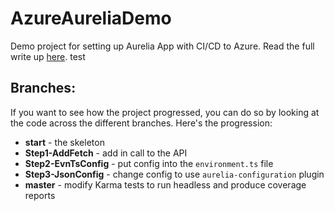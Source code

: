 # AzureAureliaDemo
Demo project for setting up Aurelia App with CI/CD to Azure. Read the full write up [here](http://colinsalmcorner.com/post/aurelia-azure-and-vsts).
test
## Branches:
If you want to see how the project progressed, you can do so by looking at the code across the different branches. Here's the progression:

  - **start** - the skeleton
  - **Step1-AddFetch** - add in call to the API
  - **Step2-EvnTsConfig** - put config into the `environment.ts` file
  - **Step3-JsonConfig** - change config to use `aurelia-configuration` plugin
  - **master** - modify Karma tests to run headless and produce coverage reports
